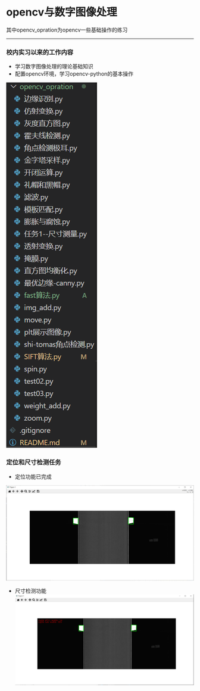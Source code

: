 # opencv与数字图像处理

其中opencv_opration为opencv一些基础操作的练习

---

### 校内实习以来的工作内容

- 学习数字图像处理的理论基础知识
- 配置opencv环境，学习opencv-python的基本操作

![image-20221008194300829](./assets/image-20221008194300829.png)

### 定位和尺寸检测任务

- 定位功能已完成

![image-20221008164706962](./assets/image-20221008164706962.png)

- 尺寸检测功能![image-20221008204508925](./assets/image-20221008204508925.png)
